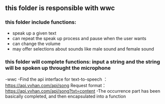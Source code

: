 ## this folder is responsible with wwc
### this folder include functions:
* speak up a given text
* can repeat the speak up process and pause when the user wants
* can change the volume
* may offer selections about sounds like male sound and female sound
### this folder will complete functions: input a string and the string will be spoken up throught the microphone


-wwc
-Find the api interface for text-to-speech ：https://api.vvhan.com/api/song
Request format：
https://api.vvhan.com/api/song?txt=content
-The occurrence part has been basically completed, and then encapsulated into a function
